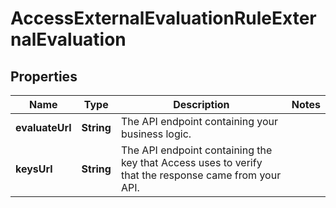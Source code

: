 

# AccessExternalEvaluationRuleExternalEvaluation


## Properties

| Name | Type | Description | Notes |
|------------ | ------------- | ------------- | -------------|
|**evaluateUrl** | **String** | The API endpoint containing your business logic. |  |
|**keysUrl** | **String** | The API endpoint containing the key that Access uses to verify that the response came from your API. |  |



